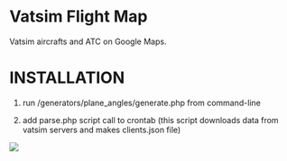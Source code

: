 # Vatsim Flight Map
Vatsim aircrafts and ATC on Google Maps.

<h1>INSTALLATION</h1>

1) run /generators/plane_angles/generate.php from command-line

2) add parse.php script call to crontab (this script downloads data from vatsim servers and makes clients.json file)

<img src="http://vatmap.jsound.org/img/vatmap.png">
